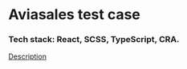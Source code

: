 # Aviasales test case 

### Tech stack: React, SCSS, TypeScript, CRA. 

[Description](https://github.com/KosyanMedia/test-tasks/tree/master/aviasales_frontend)

